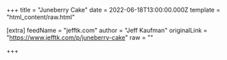 
+++
title = "Juneberry Cake"
date = 2022-06-18T13:00:00.000Z
template = "html_content/raw.html"

[extra]
feedName = "jefftk.com"
author = "Jeff Kaufman"
originalLink = "https://www.jefftk.com/p/juneberry-cake"
raw = ""

+++

